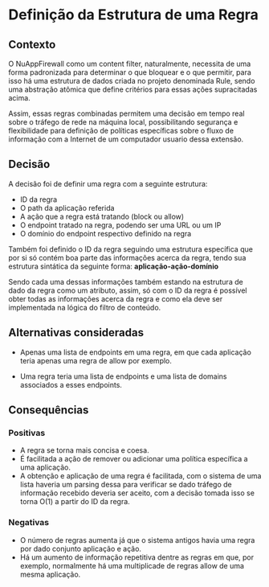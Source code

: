 # Definição da Estrutura de uma Regra

## Contexto
O NuAppFirewall como um content filter, naturalmente, necessita de uma forma padronizada para determinar o que bloquear e o que permitir, para isso há uma estrutura de dados criada no projeto denominada Rule, sendo uma abstração atômica que define critérios para essas ações supracitadas acima. 

Assim, essas regras combinadas permitem uma decisão em tempo real sobre o tráfego de rede na máquina local, possibilitando segurança e flexibilidade para definição de políticas específicas sobre o fluxo de informação com a Internet de um computador usuario dessa extensão.

## Decisão
A decisão foi de definir uma regra com a seguinte estrutura: 

* ID da regra 
* O path da aplicação referida
* A ação que a regra está tratando (block ou allow)
* O endpoint tratado na regra, podendo ser uma URL ou um IP
* O domínio do endpoint respectivo definido na regra

Também foi definido o ID da regra seguindo uma estrutura específica que por si só contém boa parte das informações acerca da regra, tendo sua estrutura sintática da seguinte forma:
**aplicação-ação-domínio**

Sendo cada uma dessas informações também estando na estrutura de dado da regra como um atributo, assim, só com o ID da regra é possível obter todas as informações acerca da regra e como ela deve ser implementada na lógica do filtro de conteúdo.

## Alternativas consideradas
* Apenas uma lista de endpoints em uma regra, em que cada aplicação teria apenas uma regra de allow por exemplo.

* Uma regra teria uma lista de endpoints e uma lista de domains associados a esses endpoints.

## Consequências

### Positivas

* A regra se torna mais concisa e coesa.
* É facilitada a ação de remover ou adicionar uma política específica a uma aplicação.
* A obtenção e aplicação de uma regra é facilitada, com o sistema de uma lista haveria um parsing dessa para verificar se dado tráfego de informação recebido deveria ser aceito, com a decisão tomada isso se torna O(1) a partir do ID da regra.

### Negativas

* O número de regras aumenta já que o sistema antigos havia uma regra por dado conjunto aplicação e ação.
* Há um aumento de informação repetitiva dentre as regras em que, por exemplo, normalmente há uma multiplicade de regras allow de uma mesma aplicação.

